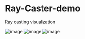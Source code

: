 # Ray-Caster-demo
Ray casting visualization

![image](https://user-images.githubusercontent.com/70967067/186048119-edca4600-f774-4b92-8d77-cfcedafc3ac6.png)
![image](https://user-images.githubusercontent.com/70967067/186048189-2312ce23-7986-42ed-beb0-171948366fd3.png)
![image](https://user-images.githubusercontent.com/70967067/186048448-03e92f1f-86be-4bdd-9409-7b02e743f834.png)

